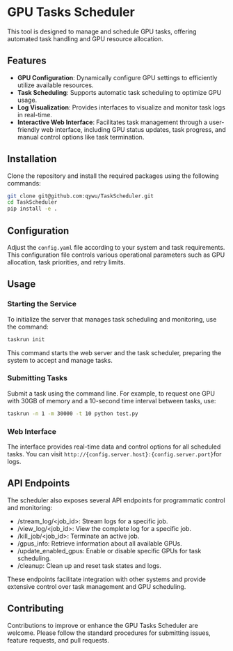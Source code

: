 # GPU Tasks Scheduler

This tool is designed to manage and schedule GPU tasks, offering automated task handling and GPU resource allocation.

## Features

- **GPU Configuration**: Dynamically configure GPU settings to efficiently utilize available resources.
- **Task Scheduling**: Supports automatic task scheduling to optimize GPU usage.
- **Log Visualization**: Provides interfaces to visualize and monitor task logs in real-time.
- **Interactive Web Interface**: Facilitates task management through a user-friendly web interface, including GPU status updates, task progress, and manual control options like task termination.

## Installation

Clone the repository and install the required packages using the following commands:

```bash
git clone git@github.com:qywu/TaskScheduler.git
cd TaskScheduler
pip install -e .
```

## Configuration

Adjust the `config.yaml` file according to your system and task requirements. This configuration file controls various operational parameters such as GPU allocation, task priorities, and retry limits.


## Usage

### Starting the Service

To initialize the server that manages task scheduling and monitoring, use the command:

```bash
taskrun init
```
This command starts the web server and the task scheduler, preparing the system to accept and manage tasks.

### Submitting Tasks

Submit a task using the command line. For example, to request one GPU with 30GB of memory and a 10-second time interval between tasks, use:


```bash
taskrun -n 1 -m 30000 -t 10 python test.py
```

### Web Interface

The interface provides real-time data and control options for all scheduled tasks. You can visit `http://{config.server.host}:{config.server.port}`for logs.

## API Endpoints


The scheduler also exposes several API endpoints for programmatic control and monitoring:

* /stream_log/<job_id>: Stream logs for a specific job.
* /view_log/<job_id>: View the complete log for a specific job.
* /kill_job/<job_id>: Terminate an active job.
* /gpus_info: Retrieve information about all available GPUs.
* /update_enabled_gpus: Enable or disable specific GPUs for task scheduling.
* /cleanup: Clean up and reset task states and logs.

These endpoints facilitate integration with other systems and provide extensive control over task management and GPU scheduling.


## Contributing

Contributions to improve or enhance the GPU Tasks Scheduler are welcome. Please follow the standard procedures for submitting issues, feature requests, and pull requests.

